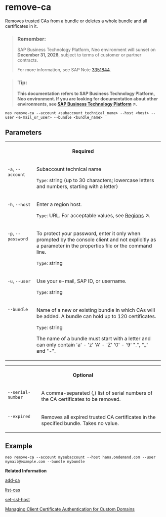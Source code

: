<!-- loio55b61e4218c84d999b594ee90dd801eb -->

# remove-ca

Removes trusted CAs from a bundle or deletes a whole bundle and all certificates in it.



> ### Remember:  
> SAP Business Technology Platform, Neo environment will sunset on **December 31, 2028**, subject to terms of customer or partner contracts.
> 
> For more information, see SAP Note [3351844](https://me.sap.com/notes/3351844).

> ### Tip:  
> **This documentation refers to SAP Business Technology Platform, Neo environment. If you are looking for documentation about other environments, see [SAP Business Technology Platform](https://help.sap.com/viewer/65de2977205c403bbc107264b8eccf4b/Cloud/en-US/6a2c1ab5a31b4ed9a2ce17a5329e1dd8.html "SAP Business Technology Platform (SAP BTP) is an integrated offering comprised of four technology portfolios: database and data management, application development and integration, analytics, and intelligent technologies. The platform offers users the ability to turn data into business value, compose end-to-end business processes, and build and extend SAP applications quickly.") :arrow_upper_right:.**



```
neo remove-ca --account <subaccount_technical_name> --host <host> --user <e-mail_or_user> --bundle <bundle_name>
```



<a name="loio55b61e4218c84d999b594ee90dd801eb__section_iwk_55x_d2b"/>

## Parameters


<table>
<tr>
<th valign="top" colspan="2">

Required



</th>
</tr>
<tr>
<td valign="top">

`-a`, `--account` 



</td>
<td valign="top">

Subaccount technical name

`Type`: string \(up to 30 characters; lowercase letters and numbers, starting with a letter\)



</td>
</tr>
<tr>
<td valign="top">

`-h`, `--host` 



</td>
<td valign="top">

Enter a region host.

`Type`: URL. For acceptable values, see [Regions](https://help.sap.com/viewer/65de2977205c403bbc107264b8eccf4b/Cloud/en-US/350356d1dc314d3199dca15bd2ab9b0e.html "You can deploy applications in different regions. Each region represents a geographical location (for example, Europe, US East) where applications, data, or services are hosted.") :arrow_upper_right:.



</td>
</tr>
<tr>
<td valign="top">

`-p`, `--password`



</td>
<td valign="top">

To protect your password, enter it only when prompted by the console client and not explicitly as a parameter in the properties file or the command line.

`Type`: string



</td>
</tr>
<tr>
<td valign="top">

`-u`, `--user` 



</td>
<td valign="top">

Use your e-mail, SAP ID, or username.

`Type`: string



</td>
</tr>
<tr>
<td valign="top">

`--bundle` 



</td>
<td valign="top">

Name of a new or existing bundle in which CAs will be added. A bundle can hold up to 120 certificates.

`Type`: string

The name of a bundle must start with a letter and can only contain 'a' - 'z' 'A' - 'Z' '0' - '9' ".", "\_" and "-".



</td>
</tr>
</table>


<table>
<tr>
<th valign="top" colspan="2">

Optional



</th>
</tr>
<tr>
<td valign="top">

`--serial-number` 



</td>
<td valign="top">

A comma-separated \(,\) list of serial numbers of the CA certificates to be removed.



</td>
</tr>
<tr>
<td valign="top">

`--expired` 



</td>
<td valign="top">

Removes all expired trusted CA certificates in the specified bundle. Takes no value.



</td>
</tr>
</table>



<a name="loio55b61e4218c84d999b594ee90dd801eb__section_ojn_55x_d2b"/>

## Example

```
neo remove-ca --account mysubaccount --host hana.ondemand.com --user mymail@example.com --bundle mybundle
```

**Related Information**  


[add-ca](add-ca-c102abb.md "Uploads a trusted CA certificate and adds it to a certificate authority (CA) bundle. If you don't have a CA bundle yet, it will be created automatically.")

[list-cas](list-cas-99d2659.md "Lists trusted CA certificates in a bundle or bundles that are assigned to an SSL host or hosts.")

[set-ssl-host](set-ssl-host-2956975.md "Configures and updates an SSL host. Allows you to replace an SSL certificate with a different one, manage TLS protocol versions, and configure a bundle of trusted CAs.")

[Managing Client Certificate Authentication for Custom Domains](managing-client-certificate-authentication-for-custom-domains-286aa51.md "If you want your customers to use client certificates when they access your application on SAP BTP via a custom domain.")

